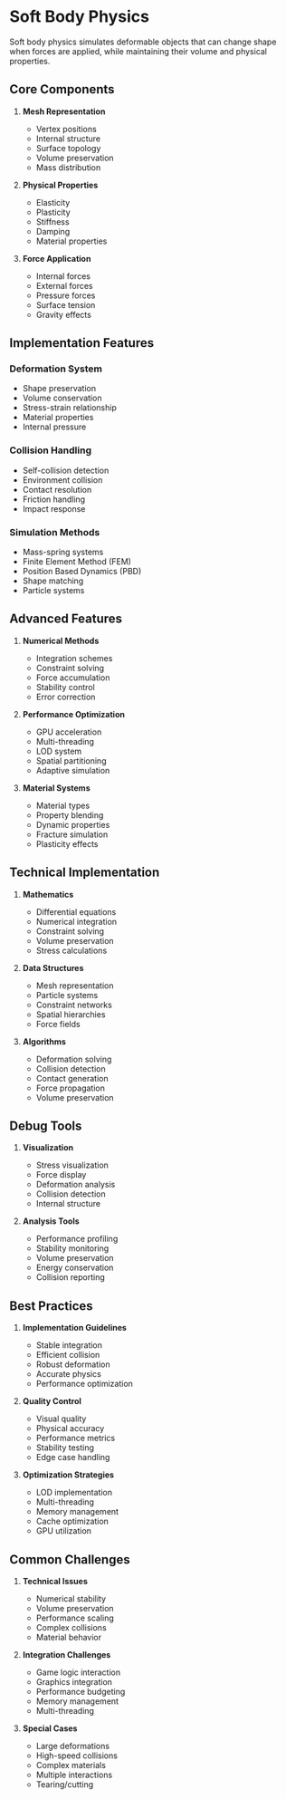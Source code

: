 # Soft Body Physics

Soft body physics simulates deformable objects that can change shape when forces are applied, while maintaining their volume and physical properties.

## Core Components

1. **Mesh Representation**
   - Vertex positions
   - Internal structure
   - Surface topology
   - Volume preservation
   - Mass distribution

2. **Physical Properties**
   - Elasticity
   - Plasticity
   - Stiffness
   - Damping
   - Material properties

3. **Force Application**
   - Internal forces
   - External forces
   - Pressure forces
   - Surface tension
   - Gravity effects

## Implementation Features

### Deformation System
- Shape preservation
- Volume conservation
- Stress-strain relationship
- Material properties
- Internal pressure

### Collision Handling
- Self-collision detection
- Environment collision
- Contact resolution
- Friction handling
- Impact response

### Simulation Methods
- Mass-spring systems
- Finite Element Method (FEM)
- Position Based Dynamics (PBD)
- Shape matching
- Particle systems

## Advanced Features

1. **Numerical Methods**
   - Integration schemes
   - Constraint solving
   - Force accumulation
   - Stability control
   - Error correction

2. **Performance Optimization**
   - GPU acceleration
   - Multi-threading
   - LOD system
   - Spatial partitioning
   - Adaptive simulation

3. **Material Systems**
   - Material types
   - Property blending
   - Dynamic properties
   - Fracture simulation
   - Plasticity effects

## Technical Implementation

1. **Mathematics**
   - Differential equations
   - Numerical integration
   - Constraint solving
   - Volume preservation
   - Stress calculations

2. **Data Structures**
   - Mesh representation
   - Particle systems
   - Constraint networks
   - Spatial hierarchies
   - Force fields

3. **Algorithms**
   - Deformation solving
   - Collision detection
   - Contact generation
   - Force propagation
   - Volume preservation

## Debug Tools

1. **Visualization**
   - Stress visualization
   - Force display
   - Deformation analysis
   - Collision detection
   - Internal structure

2. **Analysis Tools**
   - Performance profiling
   - Stability monitoring
   - Volume preservation
   - Energy conservation
   - Collision reporting

## Best Practices

1. **Implementation Guidelines**
   - Stable integration
   - Efficient collision
   - Robust deformation
   - Accurate physics
   - Performance optimization

2. **Quality Control**
   - Visual quality
   - Physical accuracy
   - Performance metrics
   - Stability testing
   - Edge case handling

3. **Optimization Strategies**
   - LOD implementation
   - Multi-threading
   - Memory management
   - Cache optimization
   - GPU utilization

## Common Challenges

1. **Technical Issues**
   - Numerical stability
   - Volume preservation
   - Performance scaling
   - Complex collisions
   - Material behavior

2. **Integration Challenges**
   - Game logic interaction
   - Graphics integration
   - Performance budgeting
   - Memory management
   - Multi-threading

3. **Special Cases**
   - Large deformations
   - High-speed collisions
   - Complex materials
   - Multiple interactions
   - Tearing/cutting
